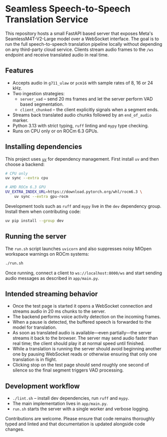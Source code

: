 # Seamless Speech-to-Speech Translation Service

This repository hosts a small FastAPI based server that exposes Meta's
SeamlessM4T-V2-Large model over a WebSocket interface.  The goal is to run
the full speech-to-speech translation pipeline locally without depending on
any third-party cloud service.  Clients stream audio frames to the `/ws`
endpoint and receive translated audio in real time.

## Features

* Accepts audio in `g711_ulaw` or `pcm16` with sample rates of 8, 16 or 24 kHz.
* Two ingestion strategies:
  * `server_vad` – send 20 ms frames and let the server perform VAD based
    segmentation.
  * `client_chunked` – the client explicitly signals when a segment ends.
* Streams back translated audio chunks followed by an `end_of_audio` marker.
* Python 3.13 with strict typing, `ruff` linting and `mypy` type checking.
* Runs on CPU only or on ROCm 6.3 GPUs.

## Installing dependencies

This project uses [`uv`](https://github.com/astral-sh/uv) for dependency
management.  First install `uv` and then choose a backend:

```bash
# CPU only
uv sync --extra cpu

# AMD ROCm 6.3 GPU
UV_EXTRA_INDEX_URL=https://download.pytorch.org/whl/rocm6.3 \
    uv sync --extra gpu-rocm
```

Development tools such as `ruff` and `mypy` live in the `dev` dependency
group.  Install them when contributing code:

```bash
uv pip install --group dev
```

## Running the server

The `run.sh` script launches `uvicorn` and also suppresses noisy MIOpen
workspace warnings on ROCm systems:

```bash
./run.sh
```

Once running, connect a client to `ws://localhost:8000/ws` and start sending
audio messages as described in `app/main.py`.

## Intended streaming behavior

* Once the test page is started it opens a WebSocket connection and streams audio in 20 ms chunks to the server.
* The backend performs voice activity detection on the incoming frames.
* When a pause is detected, the buffered speech is forwarded to the model for translation.
* As soon as translated audio is available—even partially—the server streams it back to the browser.  The server may send audio faster than real time; the client should play it at normal speed until finished.
* While a translation is running the server should avoid beginning another one by pausing WebSocket reads or otherwise ensuring that only one translation is in flight.
* Clicking stop on the test page should send roughly one second of silence so the final segment triggers VAD processing.

## Development workflow

* `./lint.sh` – install dev dependencies, run `ruff` and `mypy`.
* The main implementation lives in `app/main.py`.
* `run.sh` starts the server with a single worker and verbose logging.

Contributions are welcome.  Please ensure that code remains thoroughly typed
and linted and that documentation is updated alongside code changes.

